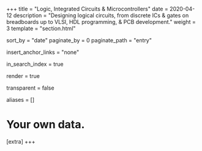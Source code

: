 +++
title = "Logic, Integrated Circuits & Microcontrollers"
date = 2020-04-12
description = "Designing logical circuits, from discrete ICs & gates on breadboards up to VLSI, HDL programming, & PCB development."
weight = 3
template = "section.html"

sort_by = "date"
paginate_by = 0
paginate_path = "entry"

insert_anchor_links = "none"

in_search_index = true

render = true

transparent = false

aliases = []

# Your own data.
[extra]
+++